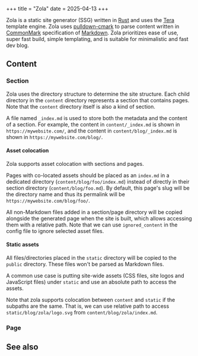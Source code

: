+++
title = "Zola"
date = 2025-04-13
+++

Zola is a static site generator (SSG) written in [Rust](https://www.rust-lang.org/) and uses the [Tera](https://keats.github.io/tera/) template engine. Zola uses [pulldown-cmark](https://github.com/raphlinus/pulldown-cmark#pulldown-cmark) to parse content written in [CommonMark](https://commonmark.org/) specification of [Markdown](https://www.markdownguide.org/). Zola prioritizes ease of use, super fast build, simple templating, and is suitable for minimalistic and fast dev blog.

## Content

### Section

Zola uses the directory structure to determine the site structure. Each child directory in the `content` directory represents a section that contains pages. Note that the `content` directory itself is also a kind of section.

A file named `_index.md` is used to store both the metadata and the content of a section. For example, the content in `content/_index.md` is shown in `https://mywebsite.com/`, and the content in `content/blog/_index.md` is shown in `https://mywebsite.com/blog/`.

#### Asset colocation

Zola supports asset colocation with sections and pages.

Pages with co-located assets should be placed as an `index.md` in a dedicated directory (`content/blog/foo/index.md`) instead of directly in their section directory (`content/blog/foo.md`). By default, this page's slug will be the directory name and thus its permalink will be `https://mywebsite.com/blog/foo/`.

All non-Markdown files added in a section/page directory will be copied alongside the generated page when the site is built, which allows accessing them with a relative path. Note that we can use `ignored_content` in the config file to ignore selected asset files.

#### Static assets

All files/directories placed in the `static` directory will be copied to the `public` directory. These files won't be parsed as Markdown files.

A common use case is putting site-wide assets (CSS files, site logos and JavaScript files) under `static` and use an absolute path to access the assets.

Note that zola supports colocation between `content` and `static` if the subpaths are the same. That is, we can use relative path to access `static/blog/zola/logo.svg` from `content/blog/zola/index.md`.

### Page

## See also
